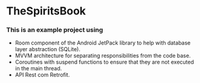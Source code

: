 # TheSpiritsBook
### This is an example project using

  - Room component of the Android JetPack library to help with database layer abstraction (SQLite).
  - MVVM architecture for separating responsibilities from the code base.
  - Coroutines with suspend functions to ensure that they are not executed in the main thread.
  - API Rest com Retrofit.
